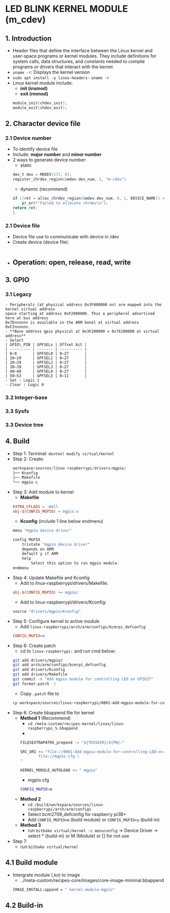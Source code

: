 # LED BLINK KERNEL MODULE (m_cdev)
## 1. Introduction
- Header files that define the interface between the Linux kernel and user-space programs or kernel modules. They include definitions for system calls, data structures, and constants needed to compile programs or drivers that interact with the kernel.
- `uname -r`: Displays the kernel version
- `sudo apt install -y linux-headers-` `uname -r`
- Linux kernel module include: 
    - **init (insmod)**
    - **exit (rmmod)** 
    ```c
    module_init(chdev_init);
    module_exit(chdev_exit);
    ```

## 2. Character device file
### 2.1 Device number 
- To identify device file
- Include: **major number** and **minor number**
- 2 ways to generate device number:
    - static
    ```c
    dev_t dev = MKDEV(173, 0);
    register_chrdev_region(&mdev.dev_num, 1, "m-cdev")
    ```
    - dynamic (recommend)
    ```c
    if ((ret = alloc_chrdev_region(&mdev.dev_num, 0, 1, DEVICE_NAME)) < 0) {
        pr_err("Failed to allocate chrdev\n");
    return ret;
    }
    ```
### 2.1 Device file
- Device file use to communicate with device in /dev
- Create device (device file):
    ```c
    ```
- **Operation:** open, release, read, write
    - 
## 3. GPIO
### 3.1 Legacy
    - Peripherals (at physical address 0x3F000000 on) are mapped into the kernel virtual address
    space starting at address 0xF2000000. Thus a peripheral advertised here at bus address
    0x7Ennnnnn is available in the ARM kenel at virtual address 0xF2nnnnnn.
    - **Base address gpio physical at 0x3F200000 = 0x7E200000 at virtual address**
    - Select 
    | GPIO\_PIN | GPFSELx | Offset bit |
    | --------- | ------- | ---------- |
    | 0–9       | GPFSEL0 | 0–27       |
    | 10–19     | GPFSEL1 | 0–27       |
    | 20–29     | GPFSEL2 | 0–27       |
    | 30–39     | GPFSEL3 | 0–27       |
    | 40–49     | GPFSEL4 | 0–27       |
    | 50–53     | GPFSEL5 | 0–11       |
    - Set : Logic 1
    - Clear : Logic 0

### 3.2 Integer-base

### 3.3 Sysfs

### 3.3 Device tree

## 4. Build 
- Step 1: Terminal: `devtool modify virtual/kernel`
- Step 2: Create:
    ```c
    workspace/sources/linux-raspberrypi/drivers/mgpio/
    ├── Kconfig
    ├── Makefile
    └── mgpio.c
    ```
- Step 3: Add module to kernel 
    - **Makefile**
    ```Makefile
    EXTRA_CFLAGS = -Wall
    obj-$(CONFIG_MGPIO) = mgpio.o
    ```
    - **Kconfig** (include 1 line below endmenu)
    ```Makefile
    menu "mgpio device driver"

    config MGPIO
        tristate "mgpio device driver"
        depends on ARM
        default y if ARM
        help
            Select this option to run mgpio module.
    endmenu

    ```
- Step 4: Update Makefile and Kconfig
    - Add to linux-raspberrypi/drivers/Makefile:
    ```Makefile
    obj-$(CONFIG_MGPIO) += mgpio/
    ```
    - Add to linux-raspberrypi/drivers/Kconfig:
    ```Makefile
    source "drivers/mgpio/Kconfig"
    ```
- Step 5: Configure kernel to active module
    - Add `linux-raspberrypi/arch/arm/configs/bcmrpi_defconfig`
    ```Makefile
    CONFIG_MGPIO=m
    ```
- Step 6: Create patch
    - cd to `linux-raspberrypi:` and run cmd below:
    ```bash
    git add drivers/mgpio/
    git add arch/arm/configs/bcmrpi_defconfig
    git add drivers/Kconfig
    git add drivers/Makefile
    git commit -m "Add mgpio module for controlling LED on GPIO27"
    git format-patch -1
    ```
    - Copy `.patch` file to
    ```bash
    cp workspace/sources/linux-raspberrypi/0001-Add-mgpio-module-for-controlling-LED-on-GPIO27.patch ../meta-custom/recipes-kernel/linux/linux-raspberrypi/
    ```
- Step 6: Create bbappend file for kernel
    - **Method 1** (Recommend)
        - `cd /meta-custom/recipes-kernel/linux/linux-raspberrypi_%.bbappend`
        - 
        ```c
        FILESEXTRAPATHS_prepend := "${THISDIR}/${PN}:"

        SRC_URI += "file://0001-Add-mgpio-module-for-controlling-LED-on-GPIO27.patch \
                file://mgpio.cfg \
        "

        KERNEL_MODULE_AUTOLOAD += " mgpio"
        ```
        - mgpio.cfg
        ```bash
        CONFIG_MGPIO=m
        ```
    - **Method 2**
        - `cd /build/workspace/sources/linux-raspberrypi/arch/arm/configs`
        - Select bcm2709_defconfig for raspberry pi3B+
        - Add `CONFIG_MGPIO=m` (build module) or `CONFIG_MGPIO=y` (build-in)
    - **Method 3**
        - run `bitbake virtual/kernel -c menuconfig` -> Device Driver -> select * (build-in) or M (Module) or [] for not use
- Step 7:
    - run `bitbake virtual/kernel`
## 4.1 Build module 
- Intergrate module (.ko) to image
    - ../meta-custom/recipes-core/images/core-image-minimal.bbappend
    ```bash
    IMAGE_INSTALL:append = " kernel-module-mgpio"
    ```



## 4.2 Build-in
